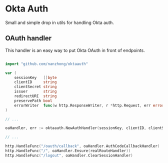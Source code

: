 # Okta Auth

Small and simple drop in utils for handling Okta auth.

## OAuth handler

This handler is an easy way to put Okta OAuth in front of endpoints.

```go

import "github.com/nanzhong/oktaauth"

var (
    sessionKey   []byte
    clientID     string
    clientSecret string
    issuer       string
    redirectURI  string
    preservePath bool
    errorWriter  func(w http.ResponseWriter, r *http.Request, err error, status int)
)

// ...

oaHandler, err := oktaauth.NewAuthHandler(sessionKey, clientID, clientSecret, issuer, redirectURI, WithPreservePath(true), WithErrorWriter(errorWriter))

// ...

http.HandleFunc("/oauth/callback", oaHandler.AuthCodeCallbackHandler)
http.HandleFunc("/", oaHandler.Ensure(realRouteHandler))
http.HandleFunc("/logout", oaHandler.ClearSessionHandler)
```
